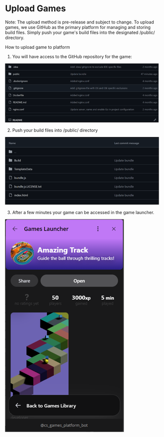 # Upload Games

Note: The upload method is pre-release and subject to change.
To upload games, we use GitHub as the primary platform for managing and storing build files. Simply push your game's build files into the designated /public/ directory. 

How to upload game to platform

1. You will have access to the GitHub repository for the game:

![Описание изображения](images/upload-game/1.png)

2. Push your build files into /public/ directory

![Описание изображения](images/upload-game/2.png)

3. After a few minutes your game can be accessed in the game launcher. 

![Описание изображения](images/upload-game/3.png)